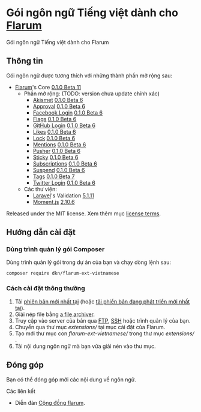 # Gói ngôn ngữ Tiếng việt dành cho [Flarum](http://flarum.org/)

Gói ngôn ngữ Tiếng việt dành cho Flarum

## Thông tin

Gói ngôn ngữ được tương thích với những thành phần mở rộng sau:

- [Flarum](https://github.com/flarum/core)'s Core [0.1.0 Beta 11](https://github.com/flarum/core/releases/tag/v0.1.0-beta.6)
  - Phần mở rộng: (TODO: version chưa update chính xác)
    - [Akismet](https://github.com/flarum/akismet) [0.1.0 Beta 6](https://github.com/flarum/akismet/releases/tag/v0.1.0-beta.6)
    - [Approval](https://github.com/flarum/approval) [0.1.0 Beta 6](https://github.com/flarum/approval/releases/tag/v0.1.0-beta.6)
    - [Facebook Login](https://github.com/flarum/auth-facebook) [0.1.0 Beta 6](https://github.com/flarum/auth-facebook/releases/tag/v0.1.0-beta.6)
    - [Flags](https://github.com/flarum/flags) [0.1.0 Beta 6](https://github.com/flarum/flags/releases/tag/v0.1.0-beta.6)
    - [GitHub Login](https://github.com/flarum/auth-github) [0.1.0 Beta 6](https://github.com/flarum/auth-github/releases/tag/v0.1.0-beta.6)
    - [Likes](https://github.com/flarum/likes) [0.1.0 Beta 6](https://github.com/flarum/likes/releases/tag/v0.1.0-beta.6)
    - [Lock](https://github.com/flarum/lock) [0.1.0 Beta 6](https://github.com/flarum/lock/releases/tag/v0.1.0-beta.6)
    - [Mentions](https://github.com/flarum/mentions) [0.1.0 Beta 6](https://github.com/flarum/mentions/releases/tag/v0.1.0-beta.6)
    - [Pusher](https://github.com/flarum/pusher) [0.1.0 Beta 6](https://github.com/flarum/pusher/releases/tag/v0.1.0-beta.6)
    - [Sticky](https://github.com/flarum/sticky) [0.1.0 Beta 6](https://github.com/flarum/sticky/releases/tag/v0.1.0-beta.6)
    - [Subscriptions](https://github.com/flarum/subscriptions) [0.1.0 Beta 6](https://github.com/flarum/subscriptions/releases/tag/v0.1.0-beta.6)
    - [Suspend](https://github.com/flarum/suspend) [0.1.0 Beta 6](https://github.com/flarum/suspend/releases/tag/v0.1.0-beta.6)
    - [Tags](https://github.com/flarum/tags) [0.1.0 Beta 7](https://github.com/flarum/tags/releases/tag/v0.1.0-beta.7)
    - [Twitter Login](https://github.com/flarum/auth-twitter) [0.1.0 Beta 6](https://github.com/flarum/auth-twitter/releases/tag/v0.1.0-beta.6)
  - Các thư viện:
    - [Laravel](https://github.com/laravel/laravel)'s Validation [5.1.11](https://github.com/laravel/laravel/releases/tag/v5.1.11)
    - [Moment.js](https://github.com/moment/moment) [2.10.6](https://github.com/moment/moment/releases/tag/2.10.6)

Released under the MIT license. Xem thêm mục [license terms](https://github.com/maelsoucaze/flarum/blob/master/LICENSE).

## Hướng dẫn cài đặt

### Dùng trình quản lý gói Composer

Dùng trình quản lý gói trong dự án của bạn và chạy dòng lệnh sau:

```
composer require dkn/flarum-ext-vietnamese
```


### Cách cài đặt thông thường

1. Tải [phiên bản mới nhất tại](https://github.com/ganuonglachanh/flarum-ext-vietnamese/releases) (hoặc [tải phiển bản đang phát triển mới nhất tại](https://github.com/ganuonglachanh/flarum-ext-vietnamese/archive/master.zip)).
2. Giải nép file bằng [a file archiver](https://en.wikipedia.org/wiki/Comparison_of_file_archivers).
3. Truy cập vào server của bản qua [FTP](https://en.wikipedia.org/wiki/File_Transfer_Protocol), [SSH](https://en.wikipedia.org/wiki/Secure_Shell) hoặc trình quản lý của bạn.
4. Chuyển qua thư mục *extensions/* tại mục cài đặt của Flarum.
5. Tạo mới thư mục con *flarum-ext-vietnamese/*  trong thư mục *extensions/* .
6. Tải nội dung ngôn ngữ mà bạn vừa giải nén vào thư mục.

## Đóng góp

Bạn có thể đóng góp mới các nội dung về ngôn ngữ.

Các liên kết

- Diễn đàn [Cộng đồng flarum](https://discuss.flarum.org).

